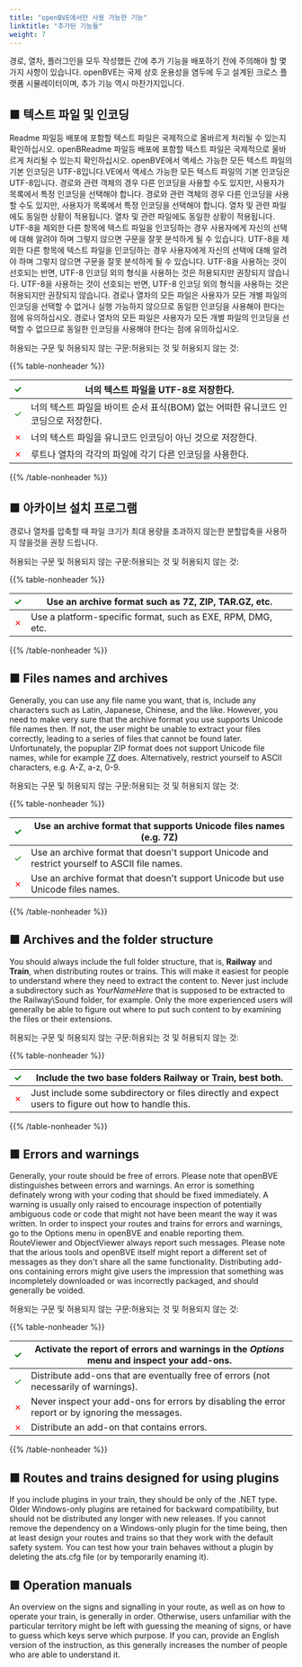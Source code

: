```yaml
---
title: "openBVE에서만 사용 가능한 기능"
linktitle: "추가된 기능들"
weight: 7
---
```


경로, 열차, 플러그인을 모두 작성했든 간에 추가 기능을 배포하기 전에 주의해야 할 몇 가지 사항이 있습니다. openBVE는 국제 상호 운용성을 염두에 두고 설계된 크로스 플랫폼 시뮬레이터이며, 추가 기능 역시 마찬가지입니다.

## ■ 텍스트 파일 및 인코딩

Readme 파일등 배포에 포함할 텍스트 파일은 국제적으로 올바르게 처리될 수 있는지 확인하십시오. openBReadme 파일등 배포에 포함할 텍스트 파일은 국제적으로 올바르게 처리될 수 있는지 확인하십시오. openBVE에서 액세스 가능한 모든 텍스트 파일의 기본 인코딩은 UTF-8입니다.VE에서 액세스 가능한 모든 텍스트 파일의 기본 인코딩은 UTF-8입니다. 경로와 관련 객체의 경우 다른 인코딩을 사용할 수도 있지만, 사용자가 목록에서 특정 인코딩을 선택해야 합니다. 경로와 관련 객체의 경우 다른 인코딩을 사용할 수도 있지만, 사용자가 목록에서 특정 인코딩을 선택해야 합니다. 열차 및 관련 파일에도 동일한 상황이 적용됩니다. 열차 및 관련 파일에도 동일한 상황이 적용됩니다. UTF-8을 제외한 다른 항목에 텍스트 파일을 인코딩하는 경우 사용자에게 자신의 선택에 대해 알려야 하며 그렇지 않으면 구문을 잘못 분석하게 될 수 있습니다. UTF-8을 제외한 다른 항목에 텍스트 파일을 인코딩하는 경우 사용자에게 자신의 선택에 대해 알려야 하며 그렇지 않으면 구문을 잘못 분석하게 될 수 있습니다. UTF-8을 사용하는 것이 선호되는 반면, UTF-8 인코딩 외의 형식을 사용하는 것은 허용되지만 권장되지 않습니다. UTF-8을 사용하는 것이 선호되는 반면, UTF-8 인코딩 외의 형식을 사용하는 것은 허용되지만 권장되지 않습니다. 경로나 열차의 모든 파일은 사용자가 모든 개별 파일의 인코딩을 선택할 수 없거나 실행 가능하지 않으므로 동일한 인코딩을 사용해야 한다는 점에 유의하십시오. 경로나 열차의 모든 파일은 사용자가 모든 개별 파일의 인코딩을 선택할 수 없으므로 동일한 인코딩을 사용해야 한다는 점에 유의하십시오.

허용되는 구문 및 허용되지 않는 구문:허용되는 것 및 허용되지 않는 것:

{{% table-nonheader %}}

| <font color="Green">✓</font> | 너의 텍스트 파일을 UTF-8로 저장한다.                               |
| ---------------------------- | ------------------------------------------------------------ |
| <font color="Green">✓</font> | 너의 텍스트 파일을 바이트 순서 표식(BOM) 없는 어떠한 유니코드 인코딩으로 저장한다. |
| <font color="Red">✗</font>   | 너의 텍스트 파일을 유니코드 인코딩이 아닌 것으로 저장한다.            |
| <font color="Red">✗</font>   | 루트나 열차의 각각의 파일에 각기 다른 인코딩을 사용한다.   |

{{% /table-nonheader %}}

## ■ 아카이브 설치 프로그램

경로나 열차를 압축할 때 파일 크기가 최대 용량을 초과하지 않는한 분할압축을 사용하지 않을것을 권장 드립니다.

허용되는 구문 및 허용되지 않는 구문:허용되는 것 및 허용되지 않는 것:

{{% table-nonheader %}}

| <font color="Green">✓</font> | Use an archive format such as 7Z, ZIP, TAR.GZ, etc.         |
| ---------------------------- | ----------------------------------------------------------- |
| <font color="Red">✗</font>   | Use a platform-specific format, such as EXE, RPM, DMG, etc. |

{{% /table-nonheader %}}

## ■ Files names and archives

Generally, you can use any file name you want, that is, include any characters such as Latin, Japanese, Chinese, and the like. However, you need to make very sure that the archive format you use supports Unicode file names then. If not, the user might be unable to extract your files correctly, leading to a series of files that cannot be found later. Unfortunately, the popuplar ZIP format does not support Unicode file names, while for example [7Z](https://www.7-zip.org/) does. Alternatively, restrict yourself to ASCII characters, e.g. A-Z, a-z, 0-9.

허용되는 구문 및 허용되지 않는 구문:허용되는 것 및 허용되지 않는 것:

{{% table-nonheader %}}

| <font color="Green">✓</font> | Use an archive format that supports Unicode files names (e.g. 7Z) |
| ---------------------------- | ------------------------------------------------------------ |
| <font color="Green">✓</font> | Use an archive format that doesn't support Unicode and restrict yourself to ASCII file names. |
| <font color="Red">✗</font>   | Use an archive format that doesn't support Unicode but use Unicode files names. |

{{% /table-nonheader %}}

## ■ Archives and the folder structure

You should always include the full folder structure, that is, **Railway** and **Train**, when distributing routes or trains. This will make it easiest for people to understand where they need to extract the content to. Never just include a subdirectory such as *YourNameHere* that is supposed to be extracted to the Railway\Sound folder, for example. Only the more experienced users will generally be able to figure out where to put such content to by examining the files or their extensions.

허용되는 구문 및 허용되지 않는 구문:허용되는 것 및 허용되지 않는 것:

{{% table-nonheader %}}

| <font color="Green">✓</font> | Include the two base folders **Railway** or **Train**, best both. |
| ---------------------------- | ------------------------------------------------------------ |
| <font color="Red">✗</font>   | Just include some subdirectory or files directly and expect users to figure out how to handle this. |

{{% /table-nonheader %}}

## ■ Errors and warnings

Generally, your route should be free of errors. Please note that openBVE distinguishes between errors and warnings. An error is something definately wrong with your coding that should be fixed immediately. A warning is usually only raised to encourage inspection of potentially ambiguous code or code that might not have been meant the way it was written. In order to inspect your routes and trains for errors and warnings, go to the Options menu in openBVE and enable reporting them. RouteViewer and ObjectViewer always report such messages. Please note that the arious tools and openBVE itself might report a different set of messages as they don't share all the same functionality. Distributing add-ons containing errors might give users the impression that something was incompletely downloaded or was incorrectly packaged, and should generally be voided.

허용되는 구문 및 허용되지 않는 구문:허용되는 것 및 허용되지 않는 것:

{{% table-nonheader %}}

| <font color="Green">✓</font> | Activate the report of errors and warnings in the *Options* menu and inspect your add-ons. |
| ---------------------------- | ------------------------------------------------------------ |
| <font color="Green">✓</font> | Distribute add-ons that are eventually free of errors (not necessarily of warnings). |
| <font color="Red">✗</font>   | Never inspect your add-ons for errors by disabling the error report or by ignoring the messages. |
| <font color="Red">✗</font>   | Distribute an add-on that contains errors.                   |

{{% /table-nonheader %}}

## ■ Routes and trains designed for using plugins

If you include plugins in your train, they should be only of the .NET type. Older Windows-only plugins are retained for backward compatibility, but should not be distributed any longer with new releases. If you cannot remove the dependency on a Windows-only plugin for the time being, then at least design your routes and trains so that they work with the default safety system. You can test how your train behaves without a plugin by deleting the ats.cfg file (or by temporarily enaming it).

## ■ Operation manuals

An overview on the signs and signalling in your route, as well as on how to operate your train, is generally in order. Otherwise, users unfamiliar with the particular territory might be left with guessing the meaning of signs, or have to guess which keys serve which purpose. If you can, provide an English version of the instruction, as this generally increases the number of people who are able to understand it.
